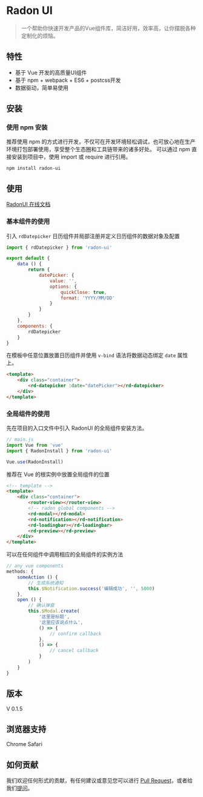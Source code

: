 # Radon UI

> 一个帮助你快速开发产品的Vue组件库，简洁好用，效率高，让你摆脱各种定制化的烦恼。

## 特性

- 基于 Vue 开发的高质量UI组件
- 基于 npm + webpack + ES6 + postcss开发
- 数据驱动，简单易使用

## 安装

### 使用 npm 安装

推荐使用 npm 的方式进行开发，不仅可在开发环境轻松调试，也可放心地在生产环境打包部署使用，享受整个生态圈和工具链带来的诸多好处。
可以通过 npm 直接安装到项目中，使用 import 或 require 进行引用。

```
npm install radon-ui
```

## 使用

[RadonUI 在线文档](https://luojilab.github.io/radon-ui/)

### 基本组件的使用


引入 `rdDatepicker` 日历组件并局部注册并定义日历组件的数据对象及配置

```javascript
import { rdDatepicker } from 'radon-ui'

export default {
    data () {
        return {
            datePicker: {
                value: '',
                options: {
                    quickClose: true,
                    format: 'YYYY/MM/DD'
                }
            }
        }
    },
    components: {
        rdDatepicker
    }
}
```

在模板中任意位置放置日历组件并使用 `v-bind` 语法将数据动态绑定 `date` 属性上。

```html
<template>
    <div class="container">
        <rd-datepicker :date="datePicker"></rd-datepicker>
    </div>
</template>
```


### 全局组件的使用


先在项目的入口文件中引入 RadonUI 的全局组件安装方法。

```javascript
// main.js
import Vue from 'vue'
import { RadonInstall } from 'radon-ui'

Vue.use(RadonInstall)
```

推荐在 Vue 的根实例中放置全局组件的位置

```html
<!-- template -->
<template>
    <div class="container">
        <router-view></router-view>
        <!-- radon global components -->
        <rd-modal></rd-modal>
        <rd-notification></rd-notification>
        <rd-loadingbar></rd-loadingbar>
        <rd-preview></rd-preview>
    </div>
</template>
```

可以在任何组件中调用相应的全局组件的实例方法

```javascript
// any vue components
methods: {
    someAction () {
        // 生成系统通知
        this.$Notification.success('编辑成功', '', 5000)
    },
    open () {
        // 确认弹窗
        this.$Modal.create(
            '这里是标题',
            '这里应该说点什么',
            () => {
                // confirm callback
            },
            () => {
                // cancel callback
            }
        )
    }
}

```

## 版本

V 0.1.5


## 浏览器支持

Chrome Safari


## 如何贡献

 我们欢迎任何形式的贡献，有任何建议或意见您可以进行 [Pull Request](https://github.com/luojilab/radon-ui/pulls)，或者给我们[提问](https://github.com/luojilab/radon-ui/issues)。
